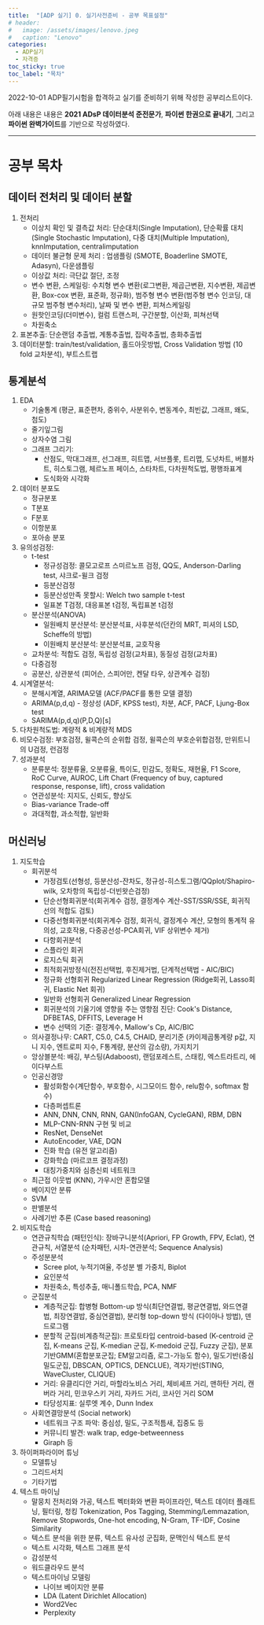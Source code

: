```yaml
---
title:  "[ADP 실기] 0. 실기사전준비 - 공부 목표설정"
# header:
#   image: /assets/images/lenovo.jpeg
#   caption: "Lenovo"
categories:
  - ADP실기
  - 자격증
toc_sticky: true
toc_label: "목차"
---
```

2022-10-01 ADP필기시험을 합격하고 실기를 준비하기 위해 작성한 공부리스트이다.

아래 내용은 내용은 **2021 ADsP 데이터분석 준전문가**, **파이썬 한권으로 끝내기**, 그리고 **파이썬 완벽가이드**를 기반으로 작성하였다.

 ---

# 공부 목차
## 데이터 전처리 및 데이터 분할
1. 전처리
    - 이상치 확인 및 결측값 처리: 단순대치(Single Imputation), 단순확률 대치(Single Stochastic Imputation), 다중 대치(Multiple Imputation), knnImputation, centralimputation
    - 데이터 불균형 문제 처리 : 업샘플링 (SMOTE, Boaderline SMOTE, Adasyn), 다운샘플링
    - 이상값 처리: 극단값 절단, 조정
    - 변수 변환, 스케일링: 수치형 변수 변환(로그변환, 제곱근변환, 지수변환, 제곱변환, Box-cox 변환, 표준화, 정규화), 범주형 변수 변환(범주형 변수 인코딩, 대규모 범주형 변수처리), 날짜 및 변수 변환,  피쳐스케일링
    - 원핫인코딩(더미변수), 컬럼 트랜스퍼, 구간분할, 이산화, 피쳐선택
    - 차원축소
2. 표본추출: 단순랜덤 추출법, 계통추출법, 집락추출법, 층화추출법
3. 데이터분할: train/test/validation, 홀드아웃방법, Cross Validation 방법 (10 fold 교차분석), 부트스트랩

## 통계분석
1. EDA
    - 기술통계 (평균, 표준편차, 중위수, 사분위수, 변동계수, 최빈값, 그래프, 왜도, 첨도)
    - 줄기잎그림
    - 상자수염 그림
    - 그래프 그리기:
        - 산점도, 막대그래프, 선그래프, 히트맵, 서브플롯, 트리맵, 도넛차트, 버블차트, 히스토그램, 체르노프 페이스, 스타차트, 다차원척도법, 평행좌표계
        - 도식화와 시각화
2. 데이터 분포도
    - 정규분포
    - T분포
    - F분포
    - 이항분포
    - 포아송 분포
3. 유의성검정:
    - t-test
        - 정규성검정: 콜모고로프 스미르노프 검정, QQ도, Anderson-Darling test, 샤크로-윌크 검정
        - 등분산검정
        - 등분산성만족 못할시: Welch two sample t-test
        - 일표본 T검정, 대응표본 t검정, 독립표본 t검정
    - 분산분석(ANOVA)
        - 일원배치 분산분석: 분산분석표, 사후분석(던칸의 MRT, 피셔의 LSD, Scheffe의 방법)
        - 이원배치 분산분석: 분산분석표, 교호작용
    - 교차분석: 적합도 검정, 독립성 검정(교차표), 동질성 검정(교차표)
    - 다중검정
    - 공분산, 상관분석 (피어슨, 스피어만, 켄달 타우, 상관계수 검정)
4. 시계열분석:
    - 분해시계열, ARIMA모델 (ACF/PACF를 통한 모델 결정)
    - ARIMA(p,d,q) - 정상성 (ADF, KPSS test), 차분, ACF, PACF, Ljung-Box test
    - SARIMA(p,d,q)(P,D,Q)[s]
5. 다차원척도법: 계량적 & 비계량적 MDS
6. 비모수검정: 부호검정, 윌콕슨의 순위합 검정, 윌콕슨의 부호순위합검정, 만위트니의 U검정, 런검정
7. 성과분석
    - 분류분석: 정분류율, 오분류율, 특이도, 민감도, 정확도, 재현율, F1 Score, RoC Curve, AUROC, Lift Chart (Frequency of buy, captured response, response, lift), cross validation
    - 연관성분석: 지지도, 신뢰도, 향상도
    - Bias-variance Trade-off
    - 과대적합, 과소적합, 일반화

## 머신러닝
1. 지도학습
    - 회귀분석
        - 가정검토(선형성, 등분산성-잔차도, 정규성-히스토그램/QQplot/Shapiro-wilk, 오차항의 독립성-더빈왓슨검정)
        - 단순선형회귀분석(회귀계수 검정, 결정계수 계산-SST/SSR/SSE, 회귀직선의 적합도 검토)
        - 다중선형회귀분석(회귀계수 검정, 회귀식, 결정계수 계산, 모형의 통계적 유의성, 교호작용, 다중공선성-PCA회귀, VIF 상위변수 제거)
        - 다항회귀분석
        - 스플라인 회귀
        - 로지스틱 회귀
        - 최적회귀방정식(전진선택법, 후진제거법, 단계적선택법 - AIC/BIC)
        - 정규화 선형회귀 Regularized Linear Regression (Ridge회귀, Lasso회귀, Elastic Net 회귀)
        - 일반화 선형회귀 Generalized Linear Regression
        - 회귀분석의 기울기에 영향을 주는 영향점 진단: Cook's Distance, DFBETAS, DFFITS, Leverage H
        - 변수 선택의 기준: 결정계수, Mallow's Cp, AIC/BIC
    - 의사결정나무: CART, C5.0, C4.5, CHAID, 분리기준 (카이제곱통계량 p값, 지니 지수, 엔트로피 지수, F통계량, 분산의 감소량), 가지치기
    - 앙상블분석: 배깅, 부스팅(Adaboost), 랜덤포레스트, 스태킹, 엑스트라트리, 에이다부스트
    - 인공신경망
        - 활성화함수(계단함수, 부호함수, 시그모이드 함수, relu함수, softmax 함수)
        - 다층퍼셉트론
        - ANN, DNN, CNN, RNN, GAN(InfoGAN, CycleGAN), RBM, DBN
        - MLP-CNN-RNN 구현 및 비교
        - ResNet, DenseNet
        - AutoEncoder, VAE, DQN
        - 진화 학습 (유전 알고리즘)
        - 강화학습 (마르코프 결정과정)
        - 대칭가중치와 심층신뢰 네트워크
    - 최근접 이웃법 (KNN), 가우시안 혼합모델
    - 베이지안 분류
    - SVM
    - 판별분석
    - 사례기반 추론 (Case based reasoning)
2. 비지도학습
    - 연관규칙학습 (패턴인식): 장바구니분석(Apriori, FP Growth, FPV, Eclat), 연관규칙, 서열분석 (순차패턴, 시차-연관분석; Sequence Analysis)
    - 주성분분석
        - Scree plot, 누적기여율, 주성분 별 가중치, Biplot 
        - 요인분석
        - 차원축소, 특성추출, 매니폴드학습, PCA, NMF
    - 군집분석
        - 계층적군집: 합병형 Bottom-up 방식(최단연결법, 평균연결법, 와드연결법, 최장연결밥, 중심연결법), 분리형 top-down 방식 (다이아나 방법), 덴드로그램
        - 분할적 군집(비계층적군집): 프로토타입 centroid-based (K-centroid 군집, K-means 군집, K-median 군집, K-medoid 군집, Fuzzy 군집), 분포기반GMM(혼합분포군집; EM알고리즘, 로그-가능도 함수), 밀도기반(중심밀도군집, DBSCAN, OPTICS, DENCLUE), 격자기반(STING, WaveCluster, CLIQUE)
        - 거리: 유클리디안 거리, 마할라노비스 거리, 체비셰프 거리, 맨하탄 거리, 캔버라 거리, 민코우스키 거리, 자카드 거리, 코사인 거리
        SOM
        - 타당성지표: 실루엣 계수, Dunn Index
    - 사회연결망분석 (Social network)
        - 네트워크 구조 파악: 중심성, 밀도, 구조적틈새, 집중도 등
        - 커뮤니티 발견: walk trap, edge-betweenness
        - Giraph 등
3. 하이퍼파라이머 튜닝
    - 모델튜닝
    - 그리드서치
    - 기타기법
4. 텍스트 마이닝
    - 말뭉치 전처리와 가공, 텍스트 벡터화와 변환 파이프라인, 텍스트 데이터 플래트닝, 필터링, 청킹
    Tokenization, Pos Tagging, Stemming/Lemmazation, Remove Stopwords, One-hot encoding, N-Gram, TF-IDF, Cosine Similarity
    - 텍스트 분석을 위한 분류, 텍스트 유사성 군집화, 문맥인식 텍스트 분석
    - 텍스트 시각화, 텍스트 그래프 분석
    - 감성분석
    - 워드클라우드 분석
    - 텍스트마이닝 모델링
        - 나이브 베이지안 분류
        - LDA (Latent Dirichlet Allocation)
        - Word2Vec
        - Perplexity